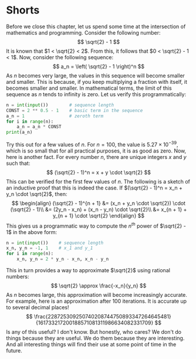 # Shorts

Before we close this chapter, let us spend some time at the intersection of mathematics and programming. Consider the following number:
$$
\sqrt{2} - 1
$$
It is known that $1 < \sqrt{2} < 2$. From this, it follows that $0 < \sqrt{2} - 1 < 1$. Now, consider the following sequence:
$$
a_n = \left( \sqrt{2} - 1 \right)^n
$$
As $n$ becomes very large, the values in this sequence will become smaller and smaller. This is because, if you keep multiplying a fraction with itself, it becomes smaller and smaller. In mathematical terms, the limit of this sequence as $n$ tends to infinity is zero. Let us verify this programmatically:

```python
n = int(input())		# sequence length
CONST = 2 ** 0.5 - 1	# basic term in the sequence
a_n = 1					# zeroth term
for i in range(n):
    a_n = a_n * CONST
print(a_n)
```

Try this out for a few values of $n$. For $n = 100$, the value is $5.27 \times 10^{-39}$, which is so small that for all practical purposes, it is as good as zero.  Now, here is another fact. For every number $n$, there are unique integers $x$ and $y$ such that:
$$
(\sqrt{2} - 1)^n = x + y \cdot \sqrt{2}
$$
This can be verified for the first few values of $n$. The following is a sketch of an inductive proof that this is indeed the case. If $(\sqrt{2} - 1)^n = x_n + y_n \cdot \sqrt{2}$, then:
$$
\begin{align}
(\sqrt{2} - 1)^{n + 1} &= (x_n + y_n \cdot \sqrt{2}) \cdot (\sqrt{2} - 1)\\
&= (2y_n - x_n) + (x_n - y_n) \cdot \sqrt{2}\\
&= x_{n + 1} + y_{n + 1} \cdot \sqrt{2}
\end{align}
$$
This gives us a programmatic way to compute the $n^{th}$ power of $\sqrt{2} - 1$ in the above form:

```python
n = int(input())	# sequence length
x_n, y_n = -1, 1	# x_1 and y_1
for i in range(n):
    x_n, y_n = 2 * y_n - x_n, x_n - y_n
```

This in turn provides a way to approximate $\sqrt{2}$ using rational numbers:
$$
\sqrt{2} \approx \frac{-x_n}{y_n}
$$
As $n$ becomes large, this approximation will become increasingly accurate. For example, here is an approximation after 100 iterations. It is accurate up to several decimal places!
$$
\frac{228725309250740208744750893347264645481}{161733217200188571081311986634082331709}
$$
Is any of this useful? I don't know. But honestly, who cares? We don't do things because they are useful. We do them because they are interesting. And all interesting things will find their use at some point of time in the future.